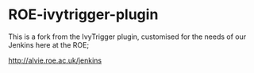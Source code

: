 ROE-ivytrigger-plugin
================================

This is a fork from the IvyTrigger plugin, customised for the needs of our Jenkins here at the ROE; 

http://alvie.roe.ac.uk/jenkins


